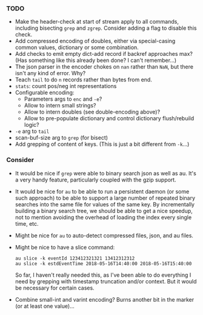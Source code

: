 ### TODO

 - Make the header-check at start of stream apply to all commands, including
   bisecting `grep` and `zgrep`. Consider adding a flag to disable this check.
 - Add compressed encoding of doubles, either via special-casing common values,
   dictionary or some combination.
 - Add checks to emit empty dict-add record if backref approaches max? (Has
   something like this already been done? I can't remember...)
 - The json parser in the encoder chokes on `nan` rather than `NaN`, but there
   isn't any kind of error. Why?
 - Teach `tail` to do `n` records rather than bytes from end.
 - `stats`: count pos/neg int representations
 - Configurable encoding:
   - Parameters args to `enc` and `-e`?
   - Allow to intern small strings?
   - Allow to intern doubles (see double-encoding above)?
   - Allow to pre-populate dictionary and control dictionary flush/rebuild
     logic?
 - `-e` arg to `tail`
 - scan-buf-size arg to `grep` (for bisect)
 - Add grepping of content of keys. (This is just a bit different from `-k`...)

### Consider

 - It would be nice if `grep` were able to binary search json as well as au.
   It's a very handy feature, particularly coupled with the gzip support.
 - It would be nice for `au` to be able to run a persistent daemon (or some such
   approach) to be able to support a large number of repeated binary searches
   into the same file for values of the same key. By incrementally building a
   binary search tree, we should be able to get a nice speedup, not to mention
   avoiding the overhead of loading the index every single time, etc.
 - Might be nice for `au` to auto-detect compressed files, json, and au files.
 - Might be nice to have a slice command:

       au slice -k eventId 123412321321 13412312312
       au slice -k estdEventTime 2018-05-16T14:40:00 2018-05-16T15:40:00

   So far, I haven't really needed this, as I've been able to do everything I
   need by grepping with timestamp truncation and/or context. But it would
   be necessary for certain cases.
 - Combine small-int and varint encoding? Burns another bit in the marker (or
   at least one value)...
